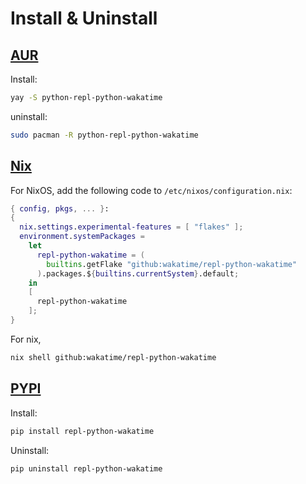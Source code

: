 # Install & Uninstall

## [AUR](https://aur.archlinux.org/packages/python-repl-python-wakatime)

Install:

```sh
yay -S python-repl-python-wakatime
```

uninstall:

```sh
sudo pacman -R python-repl-python-wakatime
```

## [Nix](https://nixos.org)

For NixOS, add the following code to `/etc/nixos/configuration.nix`:

```nix
{ config, pkgs, ... }:
{
  nix.settings.experimental-features = [ "flakes" ];
  environment.systemPackages =
    let
      repl-python-wakatime = (
        builtins.getFlake "github:wakatime/repl-python-wakatime"
      ).packages.${builtins.currentSystem}.default;
    in
    [
      repl-python-wakatime
    ];
}
```

For nix,

```sh
nix shell github:wakatime/repl-python-wakatime
```

## [PYPI](https://pypi.org/project/repl-python-wakatime)

Install:

```sh
pip install repl-python-wakatime
```

Uninstall:

```sh
pip uninstall repl-python-wakatime
```
